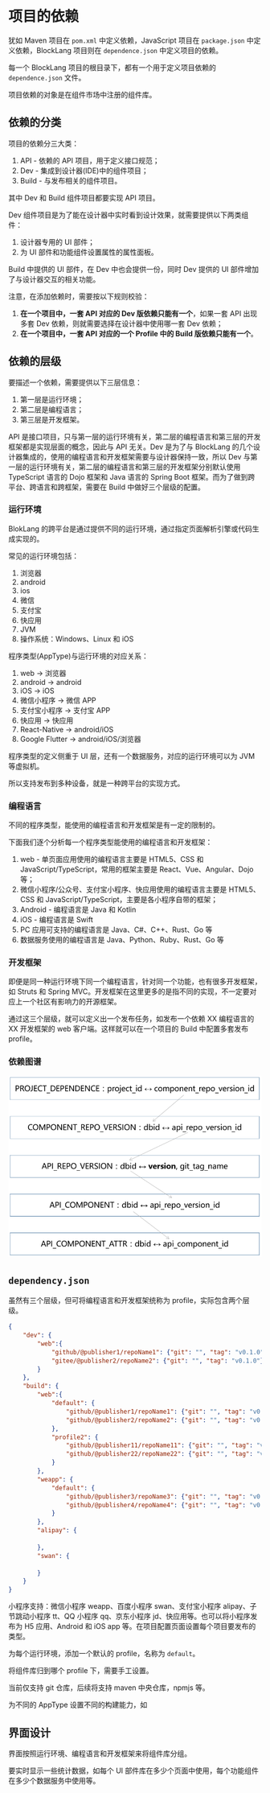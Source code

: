 # 项目的依赖

犹如 Maven 项目在 `pom.xml` 中定义依赖，JavaScript 项目在 `package.json` 中定义依赖，BlockLang 项目则在 `dependence.json` 中定义项目的依赖。

每一个 BlockLang 项目的根目录下，都有一个用于定义项目依赖的 `dependence.json` 文件。

项目依赖的对象是在组件市场中注册的组件库。

## 依赖的分类

项目的依赖分三大类：

1. API - 依赖的 API 项目，用于定义接口规范；
2. Dev - 集成到设计器(IDE)中的组件项目；
3. Build - 与发布相关的组件项目。

其中 Dev 和 Build 组件项目都要实现 API 项目。

Dev 组件项目是为了能在设计器中实时看到设计效果，就需要提供以下两类组件：

1. 设计器专用的 UI 部件；
2. 为 UI 部件和功能组件设置属性的属性面板。

Build 中提供的 UI 部件，在 Dev 中也会提供一份，同时 Dev 提供的 UI 部件增加了与设计器交互的相关功能。

注意，在添加依赖时，需要按以下规则校验：

1. **在一个项目中，一套 API 对应的 Dev 版依赖只能有一个**，如果一套 API 出现多套 Dev 依赖，则就需要选择在设计器中使用哪一套 Dev 依赖；
1. **在一个项目中，一套 API 对应的一个 Profile 中的 Build 版依赖只能有一个**。

## 依赖的层级

要描述一个依赖，需要提供以下三层信息：

1. 第一层是运行环境；
2. 第二层是编程语言；
3. 第三层是开发框架。

API 是接口项目，只与第一层的运行环境有关，第二层的编程语言和第三层的开发框架都是实现层面的概念，因此与 API 无关。Dev 是为了与 BlockLang 的几个设计器集成的，使用的编程语言和开发框架需要与设计器保持一致，所以 Dev 与第一层的运行环境有关，第二层的编程语言和第三层的开发框架分别默认使用 TypeScript 语言的 Dojo 框架和 Java 语言的 Spring Boot 框架。而为了做到跨平台、跨语言和跨框架，需要在 Build 中做好三个层级的配置。

### 运行环境

BlokLang 的跨平台是通过提供不同的运行环境，通过指定页面解析引擎或代码生成实现的。

常见的运行环境包括：

1. 浏览器
2. android
3. ios
4. 微信
5. 支付宝
6. 快应用
7. JVM
8. 操作系统：Windows、Linux 和 iOS

程序类型(AppType)与运行环境的对应关系：

1. web -> 浏览器
2. android -> android
3. iOS -> iOS
4. 微信小程序 -> 微信 APP
5. 支付宝小程序 -> 支付宝 APP
6. 快应用 -> 快应用
7. React-Native -> android/iOS
8. Google Flutter -> android/iOS/浏览器

程序类型的定义侧重于 UI 层，还有一个数据服务，对应的运行环境可以为 JVM 等虚拟机。

所以支持发布到多种设备，就是一种跨平台的实现方式。

### 编程语言

不同的程序类型，能使用的编程语言和开发框架是有一定的限制的。

下面我们逐个分析每一个程序类型能使用的编程语言和开发框架：

1. web - 单页面应用使用的编程语言主要是 HTML5、CSS 和 JavaScript/TypeScript，常用的框架主要是 React、Vue、Angular、Dojo 等；
2. 微信小程序/公众号、支付宝小程序、快应用使用的编程语言主要是 HTML5、CSS 和 JavaScript/TypeScript，主要是各小程序自带的框架；
3. Android - 编程语言是 Java 和 Kotlin
4. iOS - 编程语言是 Swift
5. PC 应用可支持的编程语言是 Java、C#、C++、Rust、Go 等
6. 数据服务使用的编程语言是 Java、Python、Ruby、Rust、Go 等

### 开发框架

即便是同一种运行环境下同一个编程语言，针对同一个功能，也有很多开发框架，如 Struts 和 Spring MVC。开发框架在这里更多的是指不同的实现，不一定要对应上一个社区有影响力的开源框架。

通过这三个层级，就可以定义出一个发布任务，如发布一个依赖 XX 编程语言的 XX 开发框架的 web 客户端。这样就可以在一个项目的 Build 中配置多套发布 profile。

### 依赖图谱

![依赖图谱](./images/project-dependence-1.png)

## `dependency.json`

虽然有三个层级，但可将编程语言和开发框架统称为 profile，实际包含两个层级。

```json
{
    "dev": {
        "web":{
            "github/@publisher1/repoName1": {"git": "", "tag": "v0.1.0"},
            "gitee/@publisher2/repoName2": {"git": "", "tag": "v0.1.0"}
        }
    },
    "build": {
        "web":{
            "default": {
                "github/@publisher1/repoName1": {"git": "", "tag": "v0.1.0"},
                "github/@publisher2/repoName2": {"git": "", "tag": "v0.1.0"}
            },
            "profile2": {
                "github/@publisher11/repoName11": {"git": "", "tag": "v0.1.0"},
                "github/@publisher22/repoName22": {"git": "", "tag": "v0.1.0"}
            }
        },
        "weapp": {
            "default": {
                "github/@publisher3/repoName3": {"git": "", "tag": "v0.1.0"},
                "github/@publisher4/repoName4": {"git": "", "tag": "v0.1.0"}
            }
        },
        "alipay": {

        },
        "swan": {

        }
    }
}
```

小程序支持：微信小程序 weapp、百度小程序 swan、支付宝小程序 alipay、子节跳动小程序 tt、QQ 小程序 qq、京东小程序 jd、快应用等。也可以将小程序发布为 H5 应用、Android 和 iOS app 等。在项目配置页面设置每个项目要发布的类型。

为每个运行环境，添加一个默认的 profile，名称为 `default`。

将组件库归到哪个 profile 下，需要手工设置。

当前仅支持 git 仓库，后续将支持 maven 中央仓库，npmjs 等。

为不同的 AppType 设置不同的构建能力，如

## 界面设计

界面按照运行环境、编程语言和开发框架来将组件库分组。

要实时显示一些统计数据，如每个 UI 部件库在多少个页面中使用，每个功能组件在多少个数据服务中使用等。
